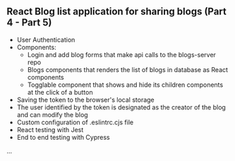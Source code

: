 ## React Blog list application for sharing blogs (Part 4 - Part 5)

- User Authentication
- Components:
    - Login and add blog forms that make api calls to the blogs-server repo
    - Blogs components that renders the list of blogs in database as React components
    - Togglable component that shows and hide its children components at the click of a button
- Saving the token to the browser's local storage
- The user identified by the token is designated as the creator of the blog and can modify the blog
- Custom configuration of .eslintrc.cjs file
- React testing with Jest
- End to end testing with Cypress

...